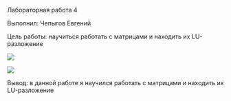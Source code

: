 Лабораторная работа 4

Выполнил: Чепыгов Евгений

Цель работы: научиться работать с матрицами и находить их LU-разложение

![](media/d7bc41d51e7ac72f9d0c82d01a607d15.png)

![](media/9379e5a976fc01bfc5af59bd2eda9380.png)

Вывод: в данной работе я научился работать с матрицами и находить их
LU-разложение
